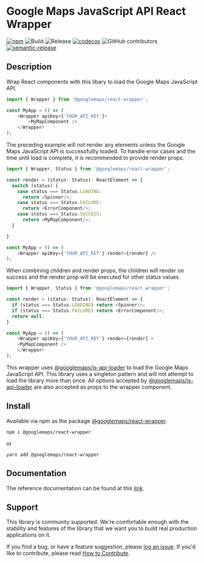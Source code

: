 # Google Maps JavaScript API React Wrapper

[![npm](https://img.shields.io/npm/v/@googlemaps/react-wrapper)](https://www.npmjs.com/package/@googlemaps/js-react-wrapper)
![Build](https://github.com/googlemaps/js-react-wrapper/workflows/Build/badge.svg)
![Release](https://github.com/googlemaps/js-react-wrapper/workflows/Release/badge.svg)
[![codecov](https://codecov.io/gh/googlemaps/js-react-wrapper/branch/master/graph/badge.svg)](https://codecov.io/gh/googlemaps/js-react-wrapper)
![GitHub contributors](https://img.shields.io/github/contributors/googlemaps/js-react-wrapper?color=green)
[![semantic-release](https://img.shields.io/badge/%20%20%F0%9F%93%A6%F0%9F%9A%80-semantic--release-e10079.svg)](https://github.com/semantic-release/semantic-release)

## Description
Wrap React components with this libary to load the Google Maps JavaScript API.

``` javascript
import { Wrapper } from '@googlemaps/react-wrapper';

const MyApp = () => (
	<Wrapper apiKey={'YOUR_API_KEY'}>
		<MyMapComponent />
	</Wrapper>
);
```

The preceding example will not render any elements unless the Google Maps JavaScript API is successfullly loaded. To handle error cases and the time until load is complete, it is recommended to provide render props.

```javascript
import { Wrapper, Status } from '@googlemaps/react-wrapper';

const render = (status: Status): ReactElement => {
  switch (status) {
    case status === Status.LOADING:
      return <Spinner/>;
    case status === Status.FAILURE:
      return <ErrorComponent/>;
    case status === Status.SUCCESS:
      return <MyMapComponent/>;
  }

}

const MyApp = () => (
	<Wrapper apiKey={'YOUR_API_KEY'} render={render} />
);
```

When combining children and render props, the children will render on success and the render prop will be executed for other status values.

```javascript
import { Wrapper, Status } from '@googlemaps/react-wrapper';

const render = (status: Status): ReactElement => {
  if (status === Status.LOADING) return <Spinner/>;
  if (status === Status.FAILURE) return <ErrorComponent/>;
  return null;
}

const MyApp = () => (
	<Wrapper apiKey={'YOUR_API_KEY'} render={render} >
    <MyMapComponent />
	</Wrapper>
);
```

This wrapper uses [@googlemaps/js-api-loader][js_api_loader] to load the Google Maps JavaScript API. This library uses a singleton pattern and will not attempt to load the library more than once. All options accepted by [@googlemaps/js-api-loader][js_api_loader] are also accepted as props to the wrapper component.

## Install

Available via npm as the package [@googlemaps/react-wrapper](https://www.npmjs.com/package/@googlemaps/react-wrapper).

`npm i @googlemaps/react-wrapper`

or

`yarn add @googlemaps/react-wrapper`

## Documentation

The reference documentation can be found at this [link](https://googlemaps.github.io/js-react-wrapper/index.html).


## Support

This library is community supported. We're comfortable enough with the stability and features of
the library that we want you to build real production applications on it.

If you find a bug, or have a feature suggestion, please [log an issue][issues]. If you'd like to
contribute, please read [How to Contribute][contrib].

[issues]: https://github.com/googlemaps/js-react-wrapper/issues
[contrib]: https://github.com/googlemaps/js-react-wrapper/blob/master/CONTRIBUTING.md
[js_api_loader]: https://www.npmjs.com/package/@googlemaps/js-api-loader